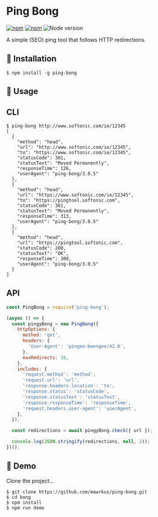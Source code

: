 # Ping Bong

[![npm](https://img.shields.io/npm/l/ping-bong.svg)](https://www.npmjs.org/package/ping-bong) [![npm](https://img.shields.io/npm/v/ping-bong.svg)](https://www.npmjs.org/package/ping-bong)
![Node version](https://img.shields.io/node/v/ping-bong.svg?style=flat-square)

A simple (SEO) ping tool that follows HTTP redirections.

## 🏓 Installation

```shell
$ npm install -g ping-bong
```

## 🏓 Usage

## CLI

```shell
$ ping-bong http://www.softonic.com/ie/12345
[
  {
    "method": "head",
    "url": "http://www.softonic.com/ie/12345",
    "to": "https://www.softonic.com/ie/12345",
    "statusCode": 301,
    "statusText": "Moved Permanently",
    "responseTime": 126,
    "userAgent": "ping-bong/3.0.5"
  },
  {
    "method": "head",
    "url": "https://www.softonic.com/ie/12345",
    "to": "https://pingtool.softonic.com",
    "statusCode": 301,
    "statusText": "Moved Permanently",
    "responseTime": 313,
    "userAgent": "ping-bong/3.0.5"
  },
  {
    "method": "head",
    "url": "https://pingtool.softonic.com",
    "statusCode": 200,
    "statusText": "OK",
    "responseTime": 300,
    "userAgent": "ping-bong/3.0.5"
  }
]

```

## API

```javascript
const PingBong = require('ping-bong');

(async () => {
  const pingyBong = new PingBong({
    httpOptions: {
      method: 'get',
      headers: {
        'User-Agent': 'pingee-beengee/42.0',
      },
      maxRedirects: 10,
    },
    includes: {
      'request.method': 'method',
      'request.url': 'url',
      'response.headers.location': 'to',
      'response.status': 'statusCode',
      'response.statusText': 'statusText',
      'response.responseTime': 'responseTime',
      'request.headers.user-agent': 'userAgent',
    },
  });

  const redirections = await pingyBong.check({ url });

  console.log(JSON.stringify(redirections, null, 2));
})();
```

## 🏓 Demo

Clone the project...

```shell
$ git clone https://github.com/mawrkus/ping-bong.git
$ cd bong
$ npm install
$ npm run demo
```
